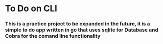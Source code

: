 # To Do on CLI
### This is a practice project to be expanded in the future, it is a simple to do app written in go that uses sqlite for Database and Cobra for the comand line functionality 